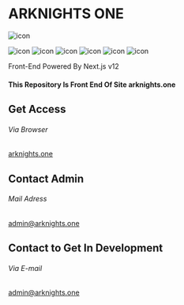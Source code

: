 # ARKNIGHTS ONE

![icon](https://user-images.githubusercontent.com/43007994/141496533-3ccb79e5-40e8-4e42-83f2-15d08a4cf48d.png)


![icon](https://img.shields.io/badge/HTML-239120?style=for-the-badge&logo=html5&logoColor=white)
![icon](https://img.shields.io/badge/Node.js-43853D?style=for-the-badge&logo=node.js&logoColor=white)
![icon](https://img.shields.io/badge/React-20232A?style=for-the-badge&logo=react&logoColor=61DAFB)
![icon](https://img.shields.io/badge/Tailwind_CSS-38B2AC?style=for-the-badge&logo=tailwind-css&logoColor=white)
![icon](https://img.shields.io/badge/TypeScript-007ACC?style=for-the-badge&logo=typescript&logoColor=white)
![icon](https://img.shields.io/badge/JavaScript-F7DF1E?style=for-the-badge&logo=javascript&logoColor=black)

Front-End Powered By Next.js v12

#### This Repository Is Front End Of Site arknights.one



## Get Access
###### Via Browser
[arknights.one](https:\\arknights.one)

## Contact Admin
###### Mail Adress
admin@arknights.one

## Contact to Get In Development
###### Via E-mail
admin@arknights.one
